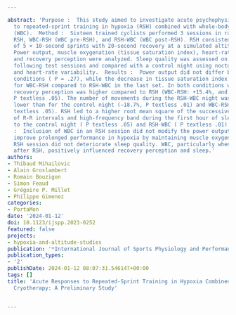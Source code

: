 ---
abstract: 'Purpose :  This study aimed to investigate acute psychophysiological responses
  to repeated-sprint training in hypoxia (RSH) combined with whole-body cryotherapy
  (WBC).  Method :  Sixteen trained cyclists performed 3 sessions in randomized order:
  RSH, WBC-RSH (WBC pre-RSH), and RSH-WBC (WBC post-RSH). RSH consisted of 3 sets
  of 5 × 10-second sprints with 20-second recovery at a simulated altitude of 3000 m.
  Power output, muscle oxygenation (tissue saturation index), heart-rate variability,
  and recovery perception were analyzed. Sleep quality was assessed on the nights
  following test sessions and compared with a control night using nocturnal ActiGraphy
  and heart-rate variability.  Results :  Power output did not differ between the
  conditions ( P = .27), while the decrease in tissue saturation index was reduced
  for WBC-RSH compared to RSH-WBC in the last set. In both conditions with WBC, the
  recovery perception was higher compared to RSH (WBC-RSH: +15.4%, and RSH-WBC: +21.9%,
  P textless .05). The number of movements during the RSH-WBC night was significantly
  lower than for the control night (−18.7%, P textless .01) and WBC-RSH (−14.9%, P
  textless .05). RSH led to a higher root mean square of the successive differences
  of R-R intervals and high-frequency band during the first hour of sleep compared
  to the control night ( P textless .05) and RSH-WBC ( P textless .01).  Conclusions
  :  Inclusion of WBC in an RSH session did not modify the power output but could
  improve prolonged performance in hypoxia by maintaining muscle oxygenation. A single
  RSH session did not deteriorate sleep quality. WBC, particularly when performed
  after RSH, positively influenced recovery perception and sleep.'
authors:
- Thibaud Mihailovic
- Alain Groslambert
- Romain Bouzigon
- Simon Feaud
- Grégoire P. Millet
- Philippe Gimenez
categories:
- PortaMon
date: '2024-01-12'
doi: 10.1123/ijspp.2023-0252
featured: false
projects:
- hypoxia-and-altitude-studies
publication: '*International Journal of Sports Physiology and Performance*'
publication_types:
- '2'
publishDate: 2024-01-12 08:07:31.546147+00:00
tags: []
title: 'Acute Responses to Repeated-Sprint Training in Hypoxia Combined With Whole-Body
  Cryotherapy: A Preliminary Study'

---
